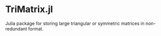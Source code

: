 # TriMatrix.jl
Julia package for storing large triangular or symmetric matrices in non-redundant format.
